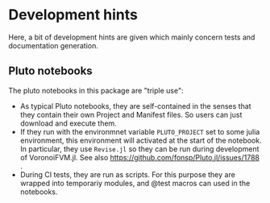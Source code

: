 # Development hints
Here, a bit of development hints are given which mainly concern tests and documentation generation.

## Pluto notebooks
The pluto notebooks in this package are "triple use":
- As typical Pluto notebooks, they are self-contained in the senses that they contain their own Project and Manifest files. So users can just download and execute them.
- If they run with the environmnet variable `PLUTO_PROJECT` set to some julia environment, this environment will activated at the start of the notebook. In particular, they use `Revise.jl` so they can be run during development
of VoronoiFVM.jl. See also  https://github.com/fonsp/Pluto.jl/issues/1788 .
- During CI tests, they are run as scripts. For this purpose they are wrapped into temporariy modules, and @test macros can used in the notebooks.





